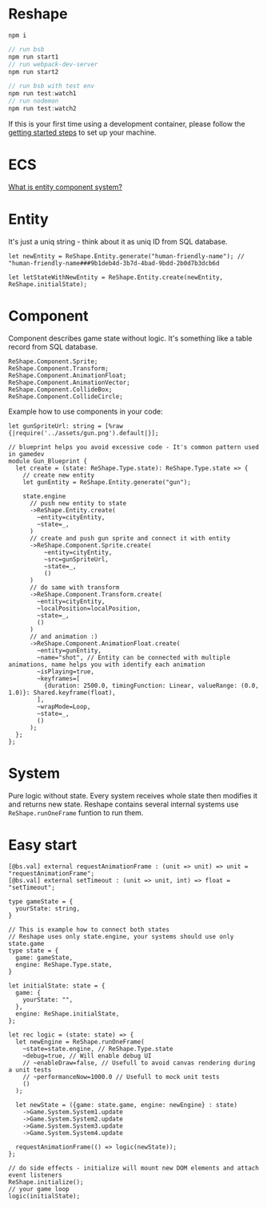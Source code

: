 # Reshape

```
npm i
```

```js
// run bsb
npm run start1
// run webpack-dev-server
npm run start2
```

```js
// run bsb with test env
npm run test:watch1
// run nodemon
npm run test:watch2
```

If this is your first time using a development container, please follow the [getting started steps](https://aka.ms/vscode-remote/containers/getting-started) to set up your machine.

# ECS

[What is entity component system?](https://en.wikipedia.org/wiki/Entity_component_system)

# Entity

It's just a uniq string - think about it as uniq ID from SQL database.

```reason
let newEntity = ReShape.Entity.generate("human-friendly-name"); // "human-friendly-name###9b1deb4d-3b7d-4bad-9bdd-2b0d7b3dcb6d

let letStateWithNewEntity = ReShape.Entity.create(newEntity, ReShape.initialState);
```

# Component

Component describes game state without logic. It's something like a table record from SQL database.

```reason
ReShape.Component.Sprite;
ReShape.Component.Transform;
ReShape.Component.AnimationFloat;
ReShape.Component.AnimationVector;
ReShape.Component.CollideBox;
ReShape.Component.CollideCircle;
```

Example how to use components in your code:

```reason
let gunSpriteUrl: string = [%raw {|require('../assets/gun.png').default|}];

// blueprint helps you avoid excessive code - It's common pattern used in gamedev
module Gun_Blueprint {
  let create = (state: ReShape.Type.state): ReShape.Type.state => {
    // create new entity
    let gunEntity = ReShape.Entity.generate("gun");

    state.engine
      // push new entity to state
      ->ReShape.Entity.create(
        ~entity=cityEntity,
        ~state=_,
      )
      // create and push gun sprite and connect it with entity
      ->ReShape.Component.Sprite.create(
          ~entity=cityEntity,
          ~src=gunSpriteUrl,
          ~state=_,
          ()
      )
      // do same with transform
      ->ReShape.Component.Transform.create(
        ~entity=cityEntity,
        ~localPosition=localPosition,
        ~state=_,
        ()
      )
      // and animation :)
      ->ReShape.Component.AnimationFloat.create(
        ~entity=gunEntity,
        ~name="shot", // Entity can be connected with multiple animations, name helps you with identify each animation
        ~isPlaying=true,
        ~keyframes=[
          {duration: 2500.0, timingFunction: Linear, valueRange: (0.0, 1.0)}: Shared.keyframe(float),
        ],
        ~wrapMode=Loop,
        ~state=_,
        ()
      );
  };
};
```

# System

Pure logic without state. Every system receives whole state then modifies it and returns new state. Reshape contains several internal systems use `ReShape.runOneFrame` funtion to run them.

# Easy start

```reason
[@bs.val] external requestAnimationFrame : (unit => unit) => unit = "requestAnimationFrame";
[@bs.val] external setTimeout : (unit => unit, int) => float = "setTimeout";

type gameState = {
  yourState: string,
}

// This is example how to connect both states
// Reshape uses only state.engine, your systems should use only state.game
type state = {
  game: gameState,
  engine: ReShape.Type.state,
}

let initialState: state = {
  game: {
    yourState: "",
  },
  engine: ReShape.initialState,
};

let rec logic = (state: state) => {
  let newEngine = ReShape.runOneFrame(
    ~state=state.engine, // ReShape.Type.state
    ~debug=true, // Will enable debug UI
    // ~enableDraw=false, // Usefull to avoid canvas rendering during a unit tests
    // ~performanceNow=1000.0 // Usefull to mock unit tests
    ()
  );

  let newState = ({game: state.game, engine: newEngine} : state)
    ->Game.System.System1.update
    ->Game.System.System2.update
    ->Game.System.System3.update
    ->Game.System.System4.update

  requestAnimationFrame(() => logic(newState));
};

// do side effects - initialize will mount new DOM elements and attach event listeners
ReShape.initialize();
// your game loop
logic(initialState);
```
